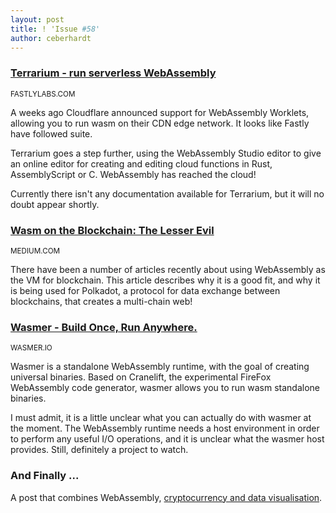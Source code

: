 ```yaml
---
layout: post
title: ! 'Issue #58'
author: ceberhardt
---
```


### [Terrarium - run serverless WebAssembly](https://wasm.fastlylabs.com/)

<small>FASTLYLABS.COM</small>

A weeks ago Cloudflare announced support for WebAssembly Worklets, allowing you to run wasm on their CDN edge network. It looks like Fastly have followed suite.

Terrarium goes a step further, using the WebAssembly Studio editor to give an online editor for creating and editing cloud functions in Rust, AssemblyScript or C. WebAssembly has reached the cloud!

Currently there isn't any documentation available for Terrarium, but it will no doubt appear shortly.

### [Wasm on the Blockchain: The Lesser Evil](https://medium.com/polkadot-network/wasm-on-the-blockchain-the-lesser-evil-da8d7c6ef6bd)

<small>MEDIUM.COM</small>

There have been a number of articles recently about using WebAssembly as the VM for blockchain. This article describes why it is a good fit, and why it is being used for Polkadot, a protocol for data exchange between blockchains, that creates a multi-chain web!

### [Wasmer - Build Once, Run Anywhere.](https://wasmer.io/)

<small>WASMER.IO</small>

Wasmer is a standalone WebAssembly runtime, with the goal of creating universal binaries. Based on Cranelift, the experimental FireFox WebAssembly code generator, wasmer allows you to run wasm standalone binaries.

I must admit, it is a little unclear what you can actually do with wasmer at the moment. The WebAssembly runtime needs a host environment in order to perform any useful I/O operations, and it is unclear what the wasmer host provides. Still, definitely a project to watch.

### And Finally ...

A post that combines WebAssembly, [cryptocurrency and data visualisation](https://blog.scottlogic.com/2018/11/22/crypto-charting-d3fc-perspective.html).